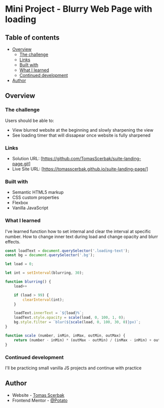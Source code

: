 # Mini Project - Blurry Web Page with loading

## Table of contents

- [Overview](#overview)
  - [The challenge](#the-challenge)
  - [Links](#links)
  - [Built with](#built-with)
  - [What I learned](#what-i-learned)
  - [Continued development](#continued-development)
- [Author](#author)

## Overview

### The challenge

Users should be able to:

- View blurred website at the beginning and slowly sharpening the view
- See loading timer that will dissapear once website is fully sharpened

### Links

- Solution URL: [https://github.com/TomasScerbak/suite-landing-page.git]
- Live Site URL: [https://tomasscerbak.github.io/suite-landing-page/]

### Built with

- Semantic HTML5 markup
- CSS custom properties
- Flexbox
- Vanilla JavaScript

### What I learned

I've learned function how to set internal and clear the interval at specific number. How to change inner text during load and change opacity and blurr effects.


```js
const loadText = document.querySelector('.loading-text');
const bg = document.querySelector('.bg');

let load = 0;

let int = setInterval(blurring, 30);

function blurring() {
    load++

    if (load > 99) {
        clearInterval(int);
    }

    loadText.innerText = `${load}%`;
    loadText.style.opacity = scale(load, 0, 100, 1, 0);
    bg.style.filter = `blur(${scale(load, 0, 100, 30, 0)}px)`;
}

function scale (number, inMin, inMax, outMin, outMax) {
    return (number - inMin) * (outMax - outMin) / (inMax - inMin) + outMin;
}
```

### Continued development

I'll be practicing small vanilla JS projects and continue with practice

## Author

- Website - [Tomas Scerbak](https://tomasscerbak.github.io/tomas-scerbak-portfolio/)
- Frontend Mentor - [@Potato](https://www.frontendmentor.io/profile/TomasScerbak)
